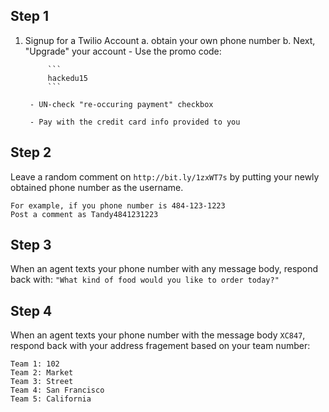 ## Step 1

1. Signup for a Twilio Account 
	a. obtain your own phone number
	b. Next, "Upgrade" your account
		- Use the promo code:
		
			```
			hackedu15
			```
	
		- UN-check "re-occuring payment" checkbox
		
		- Pay with the credit card info provided to you

## Step 2

Leave a random comment on `http://bit.ly/1zxWT7s` by putting your newly obtained phone number as the username.

```
For example, if you phone number is 484-123-1223
Post a comment as Tandy4841231223
```

## Step 3

When an agent texts your phone number with any message body, respond back with: `"What kind of food would you like to order today?"`



## Step 4

When an agent texts your phone number with the message body `XC847`, respond back with your address fragement based on your team number:

```
Team 1: 102
Team 2: Market
Team 3: Street
Team 4: San Francisco
Team 5: California
```

